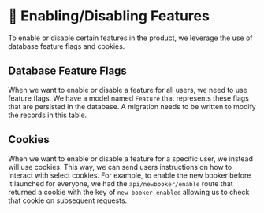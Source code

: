 # 🚩 Enabling/Disabling Features

To enable or disable certain features in the product, we leverage the use of database feature flags and cookies.

## Database Feature Flags

When we want to enable or disable a feature for all users, we need to use feature flags. We have a model named `Feature` that represents these flags that are persisted in the database. A migration needs to be written to modify the records in this table.

## Cookies

When we want to enable or disable a feature for a specific user, we instead will use cookies. This way, we can send users instructions on how to interact with select cookies. For example, to enable the new booker before it launched for everyone, we had the `api/newbooker/enable` route that returned a cookie with the key of `new-booker-enabled` allowing us to check that cookie on subsequent requests.
